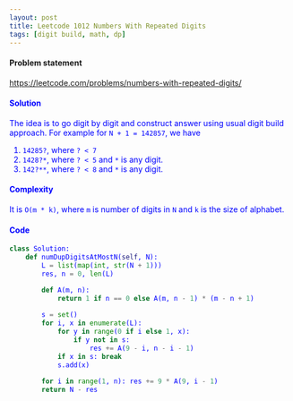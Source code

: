 ```yaml
---
layout: post
title: Leetcode 1012 Numbers With Repeated Digits
tags: [digit build, math, dp]
---
```


#### Problem statement

<a href="https://leetcode.com/problems/numbers-with-repeated-digits/"> <font color = blue>https://leetcode.com/problems/numbers-with-repeated-digits/

#### Solution
The idea is to go digit by digit and construct answer using usual digit build approach. For example for `N + 1 = 142857`, we have 
1. `14285?`, where `? < 7`
2. `1428?*`, where `? < 5` and `*` is any digit.
3. `142?**`, where `? < 8` and `*` is any digit.

#### Complexity
It is `O(m * k)`, where `m` is number of digits in `N` and `k` is the size of alphabet.

#### Code
```python
class Solution:
    def numDupDigitsAtMostN(self, N):
        L = list(map(int, str(N + 1)))
        res, n = 0, len(L)

        def A(m, n):
            return 1 if n == 0 else A(m, n - 1) * (m - n + 1)
        
        s = set()
        for i, x in enumerate(L):
            for y in range(0 if i else 1, x):
                if y not in s:
                    res += A(9 - i, n - i - 1)
            if x in s: break
            s.add(x)
            
        for i in range(1, n): res += 9 * A(9, i - 1)
        return N - res
```
